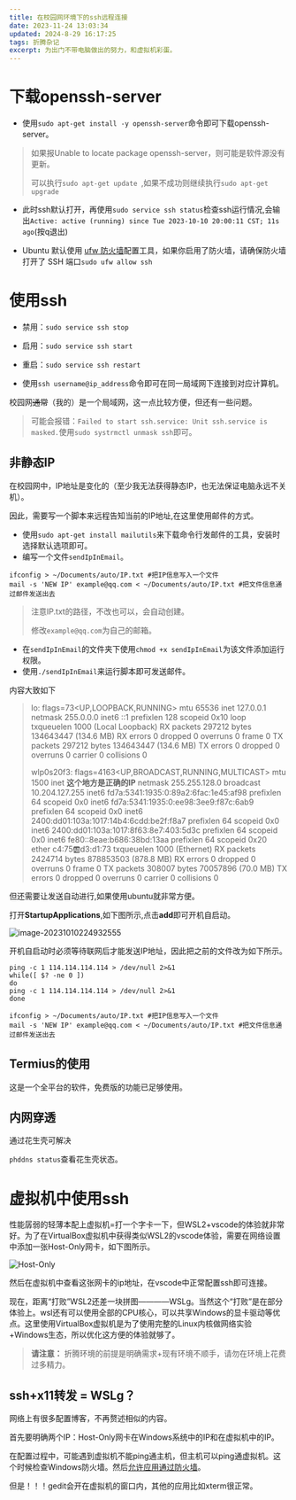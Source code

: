 ```yaml
---
title: 在校园网环境下的ssh远程连接
date: 2023-11-24 13:03:34
updated: 2024-8-29 16:17:25
tags: 折腾杂记
excerpt: 为出门不带电脑做出的努力，和虚拟机彩蛋。
---
```


# 下载openssh-server

- 使用`sudo apt-get install -y openssh-server`命令即可下载openssh-server。

> 如果报Unable to locate package openssh-server，则可能是软件源没有更新。
>
> 可以执行`sudo apt-get update `,如果不成功则继续执行`sudo apt-get upgrade` 

- 此时ssh默认打开，再使用`sudo service ssh status`检查ssh运行情况,会输出`Active: active (running) since Tue 2023-10-10 20:00:11 CST; 11s ago`(按q退出)

- Ubuntu 默认使用 [ufw 防火墙](https://linux265.com/news/3793.html)配置工具，如果你启用了防火墙，请确保防火墙打开了 SSH 端口`sudo ufw allow ssh`

# 使用ssh

- 禁用：`sudo service ssh stop`

- 启用：`sudo service ssh start`

- 重启：`sudo service ssh restart`

- 使用`ssh username@ip_address`命令即可在同一局域网下连接到对应计算机。

校园网~~通常~~（我的）是一个局域网，这一点比较方便，但还有一些问题。

> 可能会报错：`Failed to start ssh.service: Unit ssh.service is masked.`使用`sudo systrmctl unmask ssh`即可。

## 非静态IP

在校园网中，IP地址是变化的（至少我无法获得静态IP，也无法保证电脑永远不关机）。

因此，需要写一个脚本来远程告知当前的IP地址,在这里使用邮件的方式。

- 使用`sudo apt-get install mailutils`来下载命令行发邮件的工具，安装时选择默认选项即可。
- 编写一个文件`sendIpInEmail`。

```shell
ifconfig > ~/Documents/auto/IP.txt #把IP信息写入一个文件
mail -s 'NEW IP' example@qq.com < ~/Documents/auto/IP.txt #把文件信息通过邮件发送出去
```

> 注意IP.txt的路径，不改也可以，会自动创建。
>
> 修改`example@qq.com`为自己的邮箱。

- 在`sendIpInEmail`的文件夹下使用`chmod +x sendIpInEmail`为该文件添加运行权限。
- 使用`./sendIpInEmail`来运行脚本即可发送邮件。

内容大致如下

> lo: flags=73<UP,LOOPBACK,RUNNING>  mtu 65536
>         inet 127.0.0.1  netmask 255.0.0.0
>         inet6 ::1  prefixlen 128  scopeid 0x10<host>
>         loop  txqueuelen 1000  (Local Loopback)
>         RX packets 297212  bytes 134643447 (134.6 MB)
>         RX errors 0  dropped 0  overruns 0  frame 0
>         TX packets 297212  bytes 134643447 (134.6 MB)
>         TX errors 0  dropped 0 overruns 0  carrier 0  collisions 0
>
> wlp0s20f3: flags=4163<UP,BROADCAST,RUNNING,MULTICAST>  mtu 1500
>         inet **这个地方是正确的IP** netmask 255.255.128.0  broadcast 10.204.127.255
>         inet6 fd7a:5341:1935:0:89a2:6fac:1e45:af98  prefixlen 64  scopeid 0x0<global>
>         inet6 fd7a:5341:1935:0:ee98:3ee9:f87c:6ab9  prefixlen 64  scopeid 0x0<global>
>         inet6 2400:dd01:103a:1017:14b4:6cdd:be2f:f8a7  prefixlen 64  scopeid 0x0<global>
>         inet6 2400:dd01:103a:1017:8f63:8e7:403:5d3c  prefixlen 64  scopeid 0x0<global>
>         inet6 fe80::8eae:b686:38bd:13aa  prefixlen 64  scopeid 0x20<link>
>         ether c4:75:ab:d3:d1:73  txqueuelen 1000  (Ethernet)
>         RX packets 2424714  bytes 878853503 (878.8 MB)
>         RX errors 0  dropped 0  overruns 0  frame 0
>         TX packets 308007  bytes 70057896 (70.0 MB)
>         TX errors 0  dropped 0 overruns 0  carrier 0  collisions 0

但还需要让发送自动进行,如果使用ubuntu就非常方便。

打开**StartupApplications**,如下图所示,点击**add**即可开机自启动。

![image-20231010224932555](https://cdn.jsdelivr.net/gh/RedrockerLi/RedrockerLi.github.io@main/Pics/startupApplication.3ix8lmg7tkn4.webp)

开机自启动时必须等待联网后才能发送IP地址，因此把之前的文件改为如下所示。

```shell
ping -c 1 114.114.114.114 > /dev/null 2>&1
while([ $? -ne 0 ])
do
ping -c 1 114.114.114.114 > /dev/null 2>&1
done

ifconfig > ~/Documents/auto/IP.txt #把IP信息写入一个文件
mail -s 'NEW IP' example@qq.com < ~/Documents/auto/IP.txt #把文件信息通过邮件发送出去
```

## Termius的使用

这是一个全平台的软件，免费版的功能已足够使用。

## 内网穿透

通过花生壳可解决

`phddns status`查看花生壳状态。

# 虚拟机中使用ssh
性能孱弱的轻薄本配上虚拟机=打一个字卡一下，但WSL2+vscode的体验就非常好。为了在VirtualBox虚拟机中获得类似WSL2的vscode体验，需要在网络设置中添加一张Host-Only网卡，如下图所示。

![Host-Only](https://cdn.jsdelivr.net/gh/RedrockerLi/RedrockerLi.github.io@main/Pics/Host-Only.70pegmun72k0.webp)

然后在虚拟机中查看这张网卡的ip地址，在vscode中正常配置ssh即可连接。

现在，距离“打败”WSL2还差一块拼图————WSLg。当然这个“打败”是在部分体验上。wsl还有可以使用全部的CPU核心，可以共享Windows的显卡驱动等优点。这里使用VirtualBox虚拟机是为了使用完整的Linux内核做网络实验+Windows生态，所以优化这方便的体验就够了。

>**请注意：** 折腾环境的前提是明确需求+现有环境不顺手，请勿在环境上花费过多精力。

## ssh+x11转发 = WSLg？
网络上有很多配置博客，不再赘述相似的内容。

首先要明确两个IP：Host-Only网卡在Windows系统中的IP和在虚拟机中的IP。

在配置过程中，可能遇到虚拟机不能ping通主机，但主机可以ping通虚拟机。这个时候检查Windows防火墙。然后[允许应用通过防火墙](https://blog.csdn.net/chenjin_csdn/article/details/106399050)。

但是！！！gedit会开在虚拟机的窗口内，其他的应用比如xterm很正常。